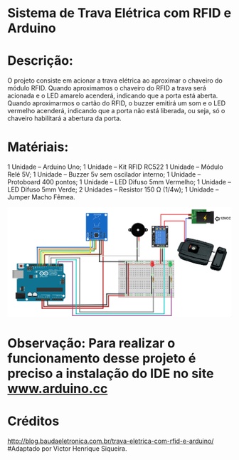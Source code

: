#  Sistema de Trava Elétrica com RFID e Arduino 


# Descrição:
O projeto consiste em acionar a trava elétrica ao aproximar o chaveiro do módulo RFID. Quando aproximamos o chaveiro do RFID a trava será acionada e o LED amarelo acenderá, indicando que a porta está aberta.
Quando aproximarmos o cartão do RFID, o buzzer emitirá um som e o LED vermelho acenderá, indicando que a porta não está liberada, ou seja, só o chaveiro habilitará a abertura da porta.

# Matériais:
1 Unidade –  Arduino Uno;
1 Unidade – Kit RFID RC522
1 Unidade – Módulo Relé 5V;
1 Unidade – Buzzer 5v sem oscilador interno;
1 Unidade – Protoboard 400 pontos;
1 Unidade – LED Difuso 5mm Vermelho;
1 Unidade –  LED Difuso 5mm Verde;
2 Unidades – Resistor 150 Ω (1/4w);
1 Unidade – Jumper Macho Fêmea.

![montagem](circuito-RFID-com-Arduino.png)

# Observação: Para realizar o funcionamento desse projeto é preciso a instalação do IDE no site www.arduino.cc 

# Créditos
http://blog.baudaeletronica.com.br/trava-eletrica-com-rfid-e-arduino/
#Adaptado por Victor Henrique Siqueira.
